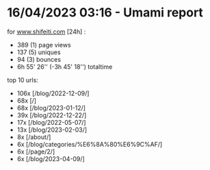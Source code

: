 # 16/04/2023 03:16 - Umami report
for www.shifeiti.com [24h] :

 - 389 (1) page views
 - 137 (5) uniques
 - 94 (3) bounces
 - 6h 55' 26'' (-3h 45' 18'') totaltime


top 10 urls:
 - 106x [/blog/2022-12-09/]
 - 68x [/]
 - 68x [/blog/2023-01-12/]
 - 39x [/blog/2022-12-22/]
 - 17x [/blog/2022-05-07/]
 - 13x [/blog/2023-02-03/]
 - 8x [/about/]
 - 6x [/blog/categories/%E6%8A%80%E6%9C%AF/]
 - 6x [/page/2/]
 - 6x [/blog/2023-04-09/]


